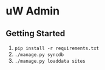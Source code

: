 # uW Admin

## Getting Started

1. `pip install -r requirements.txt`
2. `./manage.py syncdb`
3. `./manage.py loaddata sites`
